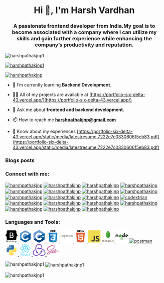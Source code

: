 <h1 align="center">Hi 👋, I'm Harsh Vardhan</h1>
<h3 align="center">A passionate frontend developer from India.My goal is to become associated with a company where I can utilize my skills and gain further experience while enhancing the company’s productivity and reputation.</h3>

<p align="left"> <img src="https://komarev.com/ghpvc/?username=harshpathakjnp1&label=Profile%20views&color=0e75b6&style=flat" alt="harshpathakjnp1" /> </p>

<p align="left"> <a href="https://github.com/ryo-ma/github-profile-trophy"><img src="https://github-profile-trophy.vercel.app/?username=harshpathakjnp1" alt="harshpathakjnp1" /></a> </p>

<p align="left"> <a href="https://twitter.com/harshpathakjnp" target="blank"><img src="https://img.shields.io/twitter/follow/harshpathakjnp?logo=twitter&style=for-the-badge" alt="harshpathakjnp" /></a> </p>

- 🌱 I’m currently learning **Backend Development.**

- 👨‍💻 All of my projects are available at [https://portfolio-six-delta-43.vercel.app/](https://portfolio-six-delta-43.vercel.app/)

- 💬 Ask me about **frontend and backend development.**

- 📫 How to reach me **harshpathakjnp@gmail.com**

- 📄 Know about my experiences [https://portfolio-six-delta-43.vercel.app/static/media/latestresume.7222e7c0330606f5eb83.pdf](https://portfolio-six-delta-43.vercel.app/static/media/latestresume.7222e7c0330606f5eb83.pdf)

### Blogs posts
<!-- BLOG-POST-LIST:START -->
<!-- BLOG-POST-LIST:END -->

<h3 align="left">Connect with me:</h3>
<p align="left">
<a href="https://codepen.io/harshpathakjnp" target="blank"><img align="center" src="https://raw.githubusercontent.com/rahuldkjain/github-profile-readme-generator/master/src/images/icons/Social/codepen.svg" alt="harshpathakjnp" height="30" width="40" /></a>
<a href="https://dev.to/harshpathakjnp" target="blank"><img align="center" src="https://raw.githubusercontent.com/rahuldkjain/github-profile-readme-generator/master/src/images/icons/Social/devto.svg" alt="harshpathakjnp" height="30" width="40" /></a>
<a href="https://twitter.com/harshpathakjnp" target="blank"><img align="center" src="https://raw.githubusercontent.com/rahuldkjain/github-profile-readme-generator/master/src/images/icons/Social/twitter.svg" alt="harshpathakjnp" height="30" width="40" /></a>
<a href="https://linkedin.com/in/harshpathakjnp" target="blank"><img align="center" src="https://raw.githubusercontent.com/rahuldkjain/github-profile-readme-generator/master/src/images/icons/Social/linked-in-alt.svg" alt="harshpathakjnp" height="30" width="40" /></a>
<a href="https://stackoverflow.com/users/harshpathakjnp" target="blank"><img align="center" src="https://raw.githubusercontent.com/rahuldkjain/github-profile-readme-generator/master/src/images/icons/Social/stack-overflow.svg" alt="harshpathakjnp" height="30" width="40" /></a>
<a href="https://codesandbox.com/harshpathakjnp" target="blank"><img align="center" src="https://raw.githubusercontent.com/rahuldkjain/github-profile-readme-generator/master/src/images/icons/Social/codesandbox.svg" alt="harshpathakjnp" height="30" width="40" /></a>
<a href="https://kaggle.com/harshpathakjnp" target="blank"><img align="center" src="https://raw.githubusercontent.com/rahuldkjain/github-profile-readme-generator/master/src/images/icons/Social/kaggle.svg" alt="harshpathakjnp" height="30" width="40" /></a>
<a href="https://fb.com/harshpathakjnp" target="blank"><img align="center" src="https://raw.githubusercontent.com/rahuldkjain/github-profile-readme-generator/master/src/images/icons/Social/facebook.svg" alt="harshpathakjnp" height="30" width="40" /></a>
<a href="https://instagram.com/harshpathakjnp" target="blank"><img align="center" src="https://raw.githubusercontent.com/rahuldkjain/github-profile-readme-generator/master/src/images/icons/Social/instagram.svg" alt="harshpathakjnp" height="30" width="40" /></a>
<a href="https://dribbble.com/harshpathakjnp" target="blank"><img align="center" src="https://raw.githubusercontent.com/rahuldkjain/github-profile-readme-generator/master/src/images/icons/Social/dribbble.svg" alt="harshpathakjnp" height="30" width="40" /></a>
<a href="https://hashnode.com/harshpathakjnp" target="blank"><img align="center" src="https://raw.githubusercontent.com/rahuldkjain/github-profile-readme-generator/master/src/images/icons/Social/hashnode.svg" alt="harshpathakjnp" height="30" width="40" /></a>
<a href="https://www.youtube.com/c/codextrian" target="blank"><img align="center" src="https://raw.githubusercontent.com/rahuldkjain/github-profile-readme-generator/master/src/images/icons/Social/youtube.svg" alt="codextrian" height="30" width="40" /></a>
<a href="https://www.codechef.com/users/harshpathakjnp" target="blank"><img align="center" src="https://cdn.jsdelivr.net/npm/simple-icons@3.1.0/icons/codechef.svg" alt="harshpathakjnp" height="30" width="40" /></a>
<a href="https://www.hackerrank.com/harshpathakjnp" target="blank"><img align="center" src="https://raw.githubusercontent.com/rahuldkjain/github-profile-readme-generator/master/src/images/icons/Social/hackerrank.svg" alt="harshpathakjnp" height="30" width="40" /></a>
<a href="https://codeforces.com/profile/harshpathakjnp" target="blank"><img align="center" src="https://raw.githubusercontent.com/rahuldkjain/github-profile-readme-generator/master/src/images/icons/Social/codeforces.svg" alt="harshpathakjnp" height="30" width="40" /></a>
<a href="https://www.leetcode.com/harshpathakjnp" target="blank"><img align="center" src="https://raw.githubusercontent.com/rahuldkjain/github-profile-readme-generator/master/src/images/icons/Social/leet-code.svg" alt="harshpathakjnp" height="30" width="40" /></a>
<a href="https://www.hackerearth.com/harshpathakjnp" target="blank"><img align="center" src="https://raw.githubusercontent.com/rahuldkjain/github-profile-readme-generator/master/src/images/icons/Social/hackerearth.svg" alt="harshpathakjnp" height="30" width="40" /></a>
<a href="https://auth.geeksforgeeks.org/user/harshpathakjnp" target="blank"><img align="center" src="https://raw.githubusercontent.com/rahuldkjain/github-profile-readme-generator/master/src/images/icons/Social/geeks-for-geeks.svg" alt="harshpathakjnp" height="30" width="40" /></a>
<a href="https://www.topcoder.com/members/harshpathakjnp" target="blank"><img align="center" src="https://raw.githubusercontent.com/rahuldkjain/github-profile-readme-generator/master/src/images/icons/Social/topcoder.svg" alt="harshpathakjnp" height="30" width="40" /></a>
</p>

<h3 align="left">Languages and Tools:</h3>
<p align="left"> <a href="https://getbootstrap.com" target="_blank" rel="noreferrer"> <img src="https://raw.githubusercontent.com/devicons/devicon/master/icons/bootstrap/bootstrap-plain-wordmark.svg" alt="bootstrap" width="40" height="40"/> </a> <a href="https://www.cprogramming.com/" target="_blank" rel="noreferrer"> <img src="https://raw.githubusercontent.com/devicons/devicon/master/icons/c/c-original.svg" alt="c" width="40" height="40"/> </a> <a href="https://www.w3schools.com/cpp/" target="_blank" rel="noreferrer"> <img src="https://raw.githubusercontent.com/devicons/devicon/master/icons/cplusplus/cplusplus-original.svg" alt="cplusplus" width="40" height="40"/> </a> <a href="https://www.w3schools.com/css/" target="_blank" rel="noreferrer"> <img src="https://raw.githubusercontent.com/devicons/devicon/master/icons/css3/css3-original-wordmark.svg" alt="css3" width="40" height="40"/> </a> <a href="https://expressjs.com" target="_blank" rel="noreferrer"> <img src="https://raw.githubusercontent.com/devicons/devicon/master/icons/express/express-original-wordmark.svg" alt="express" width="40" height="40"/> </a> <a href="https://www.w3.org/html/" target="_blank" rel="noreferrer"> <img src="https://raw.githubusercontent.com/devicons/devicon/master/icons/html5/html5-original-wordmark.svg" alt="html5" width="40" height="40"/> </a> <a href="https://developer.mozilla.org/en-US/docs/Web/JavaScript" target="_blank" rel="noreferrer"> <img src="https://raw.githubusercontent.com/devicons/devicon/master/icons/javascript/javascript-original.svg" alt="javascript" width="40" height="40"/> </a> <a href="https://www.mongodb.com/" target="_blank" rel="noreferrer"> <img src="https://raw.githubusercontent.com/devicons/devicon/master/icons/mongodb/mongodb-original-wordmark.svg" alt="mongodb" width="40" height="40"/> </a> <a href="https://nodejs.org" target="_blank" rel="noreferrer"> <img src="https://raw.githubusercontent.com/devicons/devicon/master/icons/nodejs/nodejs-original-wordmark.svg" alt="nodejs" width="40" height="40"/> </a> <a href="https://postman.com" target="_blank" rel="noreferrer"> <img src="https://www.vectorlogo.zone/logos/getpostman/getpostman-icon.svg" alt="postman" width="40" height="40"/> </a> <a href="https://www.python.org" target="_blank" rel="noreferrer"> <img src="https://raw.githubusercontent.com/devicons/devicon/master/icons/python/python-original.svg" alt="python" width="40" height="40"/> </a> <a href="https://reactjs.org/" target="_blank" rel="noreferrer"> <img src="https://raw.githubusercontent.com/devicons/devicon/master/icons/react/react-original-wordmark.svg" alt="react" width="40" height="40"/> </a> <a href="https://redux.js.org" target="_blank" rel="noreferrer"> <img src="https://raw.githubusercontent.com/devicons/devicon/master/icons/redux/redux-original.svg" alt="redux" width="40" height="40"/> </a> <a href="https://sass-lang.com" target="_blank" rel="noreferrer"> <img src="https://raw.githubusercontent.com/devicons/devicon/master/icons/sass/sass-original.svg" alt="sass" width="40" height="40"/> </a> </p>

<p><img align="left" src="https://github-readme-stats.vercel.app/api/top-langs?username=harshpathakjnp1&show_icons=true&locale=en&layout=compact" alt="harshpathakjnp1" /></p>

<p>&nbsp;<img align="center" src="https://github-readme-stats.vercel.app/api?username=harshpathakjnp1&show_icons=true&locale=en" alt="harshpathakjnp1" /></p>

<p><img align="center" src="https://github-readme-streak-stats.herokuapp.com/?user=harshpathakjnp1&" alt="harshpathakjnp1" /></p>



<!---
harshpathakjnp1/harshpathakjnp1 is a ✨ special ✨ repository because its `README.md` (this file) appears on your GitHub profile.
You can click the Preview link to take a look at your changes.
--->

